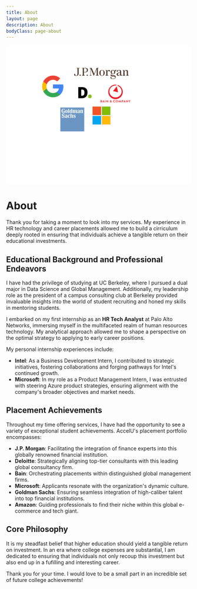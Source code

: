 ```yaml
---
title: About
layout: page
description: About
bodyClass: page-about
---
```


![About](/images/logocloud.svg)

# About

Thank you for taking a moment to look into my services. My experience in HR technology and career placements allowed me to build a cirriculum deeply rooted in ensuring that individuals achieve a tangible return on their educational investments.

## Educational Background and Professional Endeavors

I have had the privilege of studying at UC Berkeley, where I pursued a dual major in Data Science and Global Management.  Additionally, my leadership role as the president of a campus consulting club at Berkeley provided invaluable insights into the world of student recruiting and honed my skills in mentoring students.

I embarked on my first internship as an **HR Tech Analyst** at Palo Alto Networks, immersing myself in the multifaceted realm of human resources technology. My analytical approach allowed me to shape a perspective on the optimal strategy to applying to early career positions.

My personal internship experiences include:

- **Intel**: As a Business Development Intern, I contributed to strategic initiatives, fostering collaborations and forging pathways for Intel's continued growth.
- **Microsoft**: In my role as a Product Management Intern, I was entrusted with steering Azure product strategies, ensuring alignment with the company's broader objectives and market needs.

## Placement Achievements

Throughout my time offering services, I have had the opportunity to see a variety of exceptional student achievements. AccelU's placement portfolio encompasses:

- **J.P. Morgan**: Facilitating the integration of finance experts into this globally renowned financial institution.
- **Deloitte**: Strategically aligning top-tier consultants with this leading global consultancy firm.
- **Bain**: Orchestrating placements within  distinguished global management firms.
- **Microsoft**: Applicants resonate with the organization's dynamic culture.
- **Goldman Sachs**: Ensuring seamless integration of high-caliber talent into top financial institutions.
- **Amazon**: Guiding professionals to find their niche within this global e-commerce and tech giant.

## Core Philosophy

It is my steadfast belief that higher education should yield a tangible return on investment. In an era where college expenses are substantial, I am dedicated to ensuring that individuals not only recoup this investment but also end up in a fufilling and interesting career.

Thank you for your time.  I would love to be a small part in an incredible set of future college achievements!